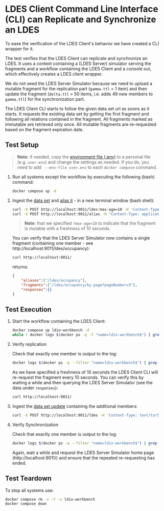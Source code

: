 # LDES Client Command Line Interface (CLI) can Replicate and Synchronize an LDES
To ease the verification of the LDES Client's behavior we have created a CLI wrapper for it.

The test verifies that the LDES Client can replicate and synchronize an LDES. It uses a context containing a (LDES Server) simulator serving the fragments and a workflow containing the LDES Client and a console out, which effectively creates a LDES client wrapper.

We do not seed the LDES Server Simulator because we need to upload a mutable fragment for the replication part (`gamma.ttl` = 1 item) and then update the fragment (`delta.ttl` = 50 items, i.e. adds 49 new members to `gamma.ttl`) for the synchronization part.

The LDES Client CLI starts to follow the given data set url as soons as it starts. It requests the existing data set by getting the first fragment and following all relations contained in the fragment. All fragments marked as immutable are retrieved only once. All mutable fragments are re-requested based on the fragment expiration date.

## Test Setup
> **Note**: if needed, copy the [environment file (.env)](./.env) to a personal file (e.g. `user.env`) and change the settings as needed. If you do, you need to add ` --env-file user.env` to each `docker compose` command.

1.  Run all systems except the workflow by executing the following (bash) command:
    ```bash
    docker compose up -d
    ```

2. Ingest the [data set](./data/gamma.ttl) and [alias it](./data/create-alias.json) - in a new terminal window (bash shell):
    ```bash
    curl -X POST http://localhost:9011/ldes?max-age=10 -H 'Content-Type: text/turtle' -d '@data/gamma.ttl'
    curl -X POST http://localhost:9011/alias -H "Content-Type: application/json" -d '@data/create-alias.json'
    ```
    > **Note**: that we specified `?max-age=10` to indicate that the fragment is mutable with a freshness of 10 seconds.

    You can verify that the LDES Server Simulator now contains a single fragment (containing one member - see http://localhost:9011/ldes/occupancy):
    ```bash
    curl http://localhost:9011/
    ```
    returns:
    ```json
    {
        "aliases":["/ldes/occupancy"],
        "fragments":["/ldes/occupancy/by-page?pageNumber=3"],
        "responses":{}
    }
    ```

## Test Execution
1. Start the workflow containing the LDES Client:
    ```bash
    docker compose up ldio-workbench -d
    while ! docker logs $(docker ps -q -f "name=ldio-workbench$") | grep 'Started Application in' ; do sleep 1; done
    ```

2. Verify replication
    
    Check that exactly one member is output to the log:
    ```bash
    docker logs $(docker ps -q --filter "name=ldio-workbench$") | grep "http://purl.org/dc/terms/isVersionOf" | wc -l
    ```
    As we have specified a freshness of 10 seconds the LDES Client CLI will re-request the fragment every 10 seconds. You can verify this by waiting a while and then querying the LDES Server Simulator (see the data under `responses`):
    ```bash
    curl http://localhost:9011/
    ```


3. Ingest the [data set update](./data/delta.ttl) containing the additional members:
    ```bash
    curl -X POST http://localhost:9011/ldes -H 'Content-Type: text/turtle' -d '@data/delta.ttl'
    ```

4. Verify Synchronization

    Check that exactly one member is output to the log:
    ```bash
    docker logs $(docker ps -q --filter "name=ldio-workbench$") | grep "http://purl.org/dc/terms/isVersionOf" | wc -l
    ```
    Again, wait a while and request the LDES Server Simulator home page (http://localhost:9011/) and ensure that the repeated re-requesting has ended.

## Test Teardown
To stop all systems use:
```bash
docker compose rm -s -f -v ldio-workbench
docker compose down
```

